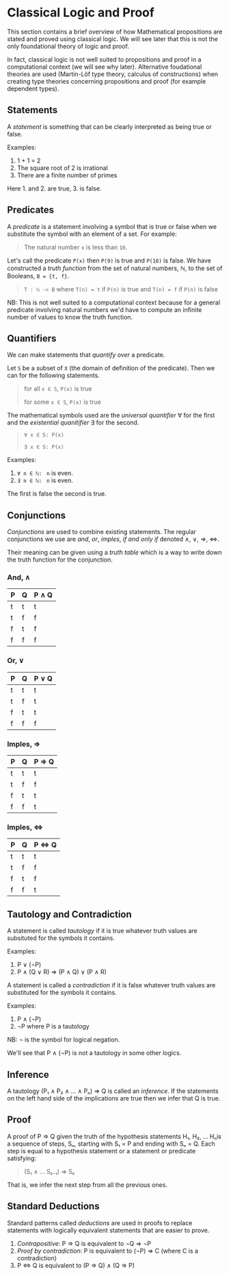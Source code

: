 # Classical Logic and Proof


This section contains a brief overview of how Mathematical propositions are
stated and proved using classical logic. We will see later that this is not the
only foundational theory of logic and proof.

In fact, classical logic is not well suited to propositions and proof in a
computational context (we will see why later). Alternative foudational theories
are used (Martin-Löf type theory, calculus of constructions) when creating type
theories concerning propositions and proof (for example dependent types).


## Statements

A _statement_ is something that can be clearly interpreted as being true or
false.

Examples:

1. 1 + 1 = 2
2. The square root of 2 is irrational
3. There are a finite number of primes

Here 1. and 2. are true, 3. is false.


## Predicates

A _predicate_ is a statement involving a symbol that is true or false when we
substitute the symbol with an element of a set. For example:

> The natural number `x` is less than `10`.

Let's call the predicate `P(x)` then `P(9)` is true and `P(10)` is false. We
have constructed a _truth function_ from the set of natural numbers, ℕ, to the
set of Booleans, `B = {t, f}`.

> `T : ℕ -> B` where `T(n) = t` if `P(n)` is true and `T(n) = f` if `P(n)` is false

NB: This is not well suited to a computational context because for a general
predicate involving natural numbers we'd have to compute an infinite number of
values to know the truth function.


## Quantifiers

We can make statements that _quantify over_ a predicate.

Let `S` be a subset of `X` (the domain of definition of the predicate). Then we
can for the following statements.

> for all `x ∈ S`, `P(x)` is true
>
> for some `x ∈ S`, `P(x)` is true

The mathematical symbols used are the _universal quantifier_ ∀ for the first and
the _existential quanitifier_ ∃ for the second.

> `∀ x ∈ S: P(x)`
>
> `∃ x ∈ S: P(x)`

Examples:

1. `∀ n ∈ ℕ: ` `n` is even.
2. `∃ n ∈ ℕ: ` `n` is even.

The first is false the second is true.


## Conjunctions

_Conjunctions_ are used to combine existing statements. The regular conjunctions
we use are _and_, _or_, _imples_, _if and only if_ denoted ∧, ∨, ⇒, ⇔.

Their meaning can be given using a _truth table_ which is a way to write down
the truth function for the conjunction.

### And, ∧

| P | Q | P ∧ Q |
|---|---|-------|
| t | t | t     |
| t | f | f     |
| f | t | f     |
| f | f | f     |

### Or, ∨

| P | Q | P ∨ Q |
|---|---|-------|
| t | t | t     |
| t | f | t     |
| f | t | t     |
| f | f | f     |

### Imples, ⇒

| P | Q | P ⇒ Q |
|---|---|-------|
| t | t | t     |
| t | f | f     |
| f | t | t     |
| f | f | t     |

### Imples, ⇔ 

| P | Q | P ⇔ Q |
|---|---|-------|
| t | t | t     |
| t | f | f     |
| f | t | f     |
| f | f | t     |


## Tautology and Contradiction

A statement is called _tautology_ if it is true whatever truth values are
subsituted for the symbols it contains. 

Examples:

1. P ∨ (¬P)
2. P ∧ (Q ∨ R) ⇒ (P ∧ Q) ∨ (P ∧ R) 

A statement is called a _contradiction_ if it is false whatever truth values are
substituted for the symbols it contains.

Examples:

1. P ∧ (¬P)
2. ¬P where P is a tautology

NB: ¬ is the symbol for logical negation.

We'll see that P ∧ (¬P) is not a tautology in some other logics.


## Inference

A tautology (P₁ ∧ P₂ ∧ … ∧ Pₙ) ⇒ Q is called an _inference_. If the statements
on the left hand side of the implications are true then we infer that Q is true.


## Proof

A proof of P ⇒ Q given the truth of the hypothesis statements H₁, H₂, … Hₙis a
sequence of steps, Sₙ, starting with S₁ = P and ending with Sₙ = Q. Each step is
equal to a hypothesis statement or a statement or predicate satisfying:

> (S₁ ∧ … Sₖ₋₁) ⇒ Sₖ

That is, we infer the next step from all the previous ones.


## Standard Deductions

Standard patterns called _deductions_ are used in proofs to replace statements
with logically equivalent statements that are easier to prove. 

1. _Contrapositive_: P ⇒ Q is equivalent to ¬Q ⇒ ¬P
2. _Proof by contradiction_: P is equivalent to (¬P) ⇒ C (where C is a
   contradiction)
3. P ⇔ Q is equivalent to (P ⇒ Q) ∧ (Q ⇒ P)

